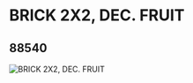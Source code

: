 # BRICK 2X2, DEC. FRUIT
## 88540
![BRICK 2X2, DEC. FRUIT](https://lc-www-live-s.legocdn.com/media/bricks/5/2/4568337.jpg)